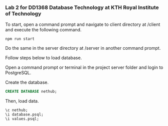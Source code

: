 ### Lab 2 for DD1368 Database Technology at KTH Royal Institute of Technology

To start, open a command prompt and navigate to client directory at /client and execute the following command.

```
npm run start
```

Do the same in the server directory at /server in another command prompt.

Follow steps below to load database.

Open a command prompt or terminal in the project server folder and login to PostgreSQL. 

Create the database.

```SQL
CREATE DATABASE nethub;
```

Then, load data.

```
\c nethub;
\i database.psql;
\i values.psql;
```


